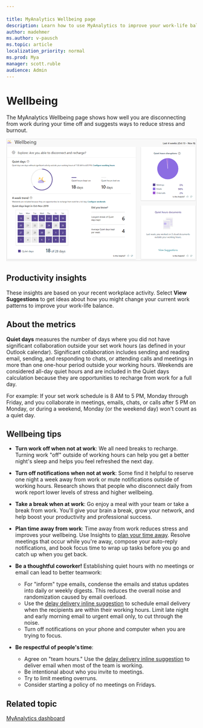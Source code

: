 ```yaml
---

title: MyAnalytics Wellbeing page
description: Learn how to use MyAnalytics to improve your work-life balance
author: madehmer
ms.author: v-pausch
ms.topic: article
localization_priority: normal 
ms.prod: Mya
manager: scott.ruble
audience: Admin
---
```


# Wellbeing

The MyAnalytics Wellbeing page shows how well you are disconnecting from work during your time off and suggests ways to reduce stress and burnout.

![MyAnalytics Wellbeing page](../../Images/mya/use/wellbeing.png)

## Productivity insights

These insights are based on your recent workplace activity. Select **View Suggestions** to get ideas about how you might change your current work patterns to improve your work-life balance.

## About the metrics

**Quiet days** measures the number of days where you did not have significant collaboration outside your set work hours (as defined in your Outlook calendar). Significant collaboration includes sending and reading email, sending, and responding to chats, or attending calls and meetings in more than one one-hour period outside your working hours. Weekends are considered all-day quiet hours and are included in the Quiet days calculation because they are opportunities to recharge from work for a full day.

For example: If your set work schedule is 8 AM to 5 PM, Monday through Friday, and you collaborate in meetings, emails, chats, or calls after 5 PM on Monday, or during a weekend, Monday (or the weekend day) won't count as a quiet day.

## Wellbeing tips

* **Turn work off when not at work**: We all need breaks to recharge. Turning work "off" outside of working hours can help you get a better night's sleep and helps you feel refreshed the next day.

* **Turn off notifications when not at work**: Some find it helpful to reserve one night a week away from work or mute notifications outside of working hours. Research shows that people who disconnect daily from work report lower levels of stress and higher wellbeing.

* **Take a break when at work**: Go enjoy a meal with your team or take a break from work. You'll give your brain a break, grow your network, and help boost your productivity and professional success.

* **Plan time away from work**: Time away from work reduces stress and improves your wellbeing. Use Insights to [plan your time away](../use/use-the-insights.md#plan-your-time-away). Resolve meetings that occur while you're away, compose your auto-reply notifications, and book focus time to wrap up tasks before you go and catch up when you get back.

* **Be a thoughtful coworker!** Establishing quiet hours with no meetings or email can lead to better teamwork:

  * For "inform" type emails, condense the emails and status updates into daily or weekly digests. This reduces the overall noise and randomization caused by email overload.
  * Use the [delay delivery inline suggestion](../use/mya-notifications.md#delay-delivery) to schedule email delivery when the recipients are within their working hours. Limit late night and early morning email to urgent email only, to cut through the noise.
  * Turn off notifications on your phone and computer when you are trying to focus.

* **Be respectful of people's time**:  

  * Agree on "team hours." Use the [delay delivery inline suggestion](../use/mya-notifications.md#delay-delivery) to deliver email when most of the team is working.
  * Be intentional about who you invite to meetings.
  * Try to limit meeting overruns.
  * Consider starting a policy of no meetings on Fridays.

## Related topic

[MyAnalytics dashboard](../use/dashboard-2.md)
